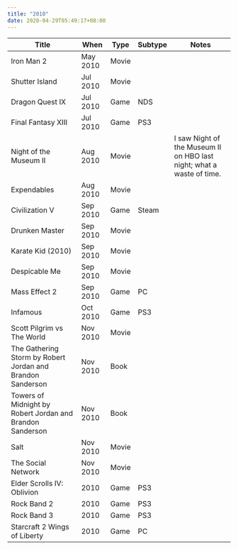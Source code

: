 ```yaml
---
title: "2010"
date: 2020-04-29T05:49:17+08:00
---
```


| Title | When | Type | Subtype | Notes |
|---|---|---|---|---|
| Iron Man 2 | May 2010 | Movie |  |  |
| Shutter Island | Jul 2010 | Movie |  |  |
| Dragon Quest IX | Jul 2010 | Game | NDS |  |
| Final Fantasy XIII | Jul 2010 | Game | PS3 |  |
| Night of the Museum II | Aug 2010 | Movie |  | I saw Night of the Museum II on HBO last night; what a waste of time. |
| Expendables | Aug 2010 | Movie |  |  |
| Civilization V | Sep 2010 | Game | Steam | |
| Drunken Master | Sep 2010 | Movie |  |  |
| Karate Kid (2010) | Sep 2010 | Movie |  |  |
| Despicable Me | Sep 2010 | Movie |  |  |
| Mass Effect 2 | Sep 2010 | Game | PC | |
| Infamous | Oct 2010 | Game | PS3 | |
| Scott Pilgrim vs The World | Nov 2010 | Movie | | |
| The Gathering Storm by Robert Jordan and Brandon Sanderson | Nov 2010 | Book | | |
| Towers of Midnight by Robert Jordan and Brandon Sanderson | Nov 2010 | Book | | |
| Salt | Nov 2010 | Movie | | |
| The Social Network | Nov 2010 | Movie | | |
| Elder Scrolls IV: Oblivion | 2010 | Game | PS3 |  |
| Rock Band 2 | 2010 | Game | PS3 |  |
| Rock Band 3 | 2010 | Game | PS3 |  |
| Starcraft 2 Wings of Liberty | 2010 | Game | PC |  |